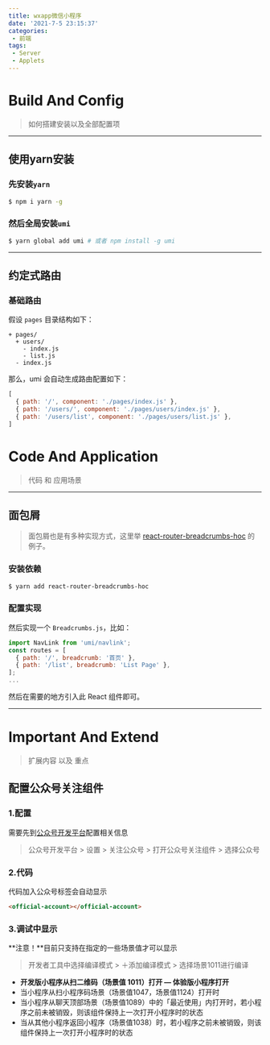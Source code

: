 ```yaml
---
title: wxapp微信小程序
date: '2021-7-5 23:15:37'
categories:
 - 前端
tags:
 - Server
 - Applets
---
```


# Build And Config

> 如何搭建安装以及全部配置项

---

## 使用yarn安装

### 先安装``yarn``

```bash
$ npm i yarn -g
```

### 然后全局安装`umi`

```bash
$ yarn global add umi # 或者 npm install -g umi
```

---

## 约定式路由

### 基础路由

假设 `pages` 目录结构如下：

```text
+ pages/
  + users/
    - index.js
    - list.js
  - index.js
```

那么，umi 会自动生成路由配置如下：

```js
[
  { path: '/', component: './pages/index.js' },
  { path: '/users/', component: './pages/users/index.js' },
  { path: '/users/list', component: './pages/users/list.js' },
]
```

# Code And Application

> 代码 和 应用场景

---

## 面包屑

>  面包屑也是有多种实现方式，这里举 [react-router-breadcrumbs-hoc](https://github.com/icd2k3/react-router-breadcrumbs-hoc) 的例子。

### 安装依赖

```bash
$ yarn add react-router-breadcrumbs-hoc
```

### 配置实现

然后实现一个 `Breadcrumbs.js`，比如：

```js
import NavLink from 'umi/navlink';
const routes = [
  { path: '/', breadcrumb: '首页' },
  { path: '/list', breadcrumb: 'List Page' },
];
...
```

然后在需要的地方引入此 React 组件即可。

---

# Important And Extend

> 扩展内容 以及 重点

## 配置公众号关注组件

### 1.配置

需要先到[公众号开发平台](https://mp.weixin.qq.com/)配置相关信息

> 公众号开发平台 > 设置 > 关注公众号 > 打开公众号关注组件 > 选择公众号

### 2.代码

代码加入公众号标签会自动显示

```html
<official-account></official-account>
```

### 3.调试中显示

**注意！**目前只支持在指定的一些场景值才可以显示

> 开发者工具中选择编译模式 > ＋添加编译模式 > 选择场景1011进行编译

- **开发版小程序从扫二维码（场景值 1011）打开 — 体验版小程序打开**
- 当小程序从扫小程序码场景（场景值1047，场景值1124）打开时
- 当小程序从聊天顶部场景（场景值1089）中的「最近使用」内打开时，若小程序之前未被销毁，则该组件保持上一次打开小程序时的状态
- 当从其他小程序返回小程序（场景值1038）时，若小程序之前未被销毁，则该组件保持上一次打开小程序时的状态

